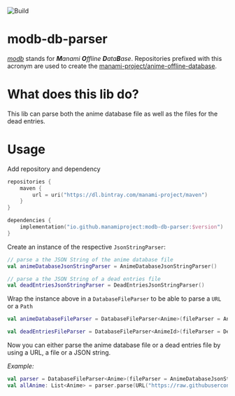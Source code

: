 ![Build](https://github.com/manami-project/modb-db-parser/workflows/Build/badge.svg)
# modb-db-parser
_[modb](https://github.com/manami-project?tab=repositories&q=modb&type=source)_ stands for _**M**anami **O**ffline **D**ata**B**ase_. Repositories prefixed with this acronym are used to create the [manami-project/anime-offline-database](https://github.com/manami-project/anime-offline-database).

# What does this lib do?
This lib can parse both the anime database file as well as the files for the dead entries.
 
# Usage
Add repository and dependency
```kotlin
repositories {
    maven {
        url = uri("https://dl.bintray.com/manami-project/maven")
    }
}

dependencies {
    implementation("io.github.manamiproject:modb-db-parser:$version")
}
```

Create an instance of the respective `JsonStringParser`:

```kotlin
// parse a the JSON String of the anime database file
val animeDatabaseJsonStringParser = AnimeDatabaseJsonStringParser()

// parse a the JSON String of a dead entries file
val deadEntriesJsonStringParser = DeadEntriesJsonStringParser()
```

Wrap the instance above in a `DatabaseFileParser` to be able to parse a `URL` or a `Path`

```kotlin
val animeDatabaseFileParser = DatabaseFileParser<Anime>(fileParser = AnimeDatabaseJsonStringParser())

val deadEntriesFileParser = DatabaseFileParser<AnimeId>(fileParser = DeadEntriesJsonStringParser())
```

Now you can either parse the anime database file or a dead entries file by using a URL, a file or a JSON string.

*Example:*

```kotlin
val parser = DatabaseFileParser<Anime>(fileParser = AnimeDatabaseJsonStringParser())
val allAnime: List<Anime> = parser.parse(URL("https://raw.githubusercontent.com/manami-project/anime-offline-database/master/anime-offline-database.json"))
```